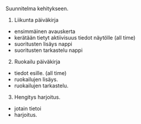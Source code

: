 Suunnitelma kehitykseen.

1. Liikunta päiväkirja
- ensimmäinen avauskerta
- kerätään tietyt aktiivisuus tiedot näytölle (all time)
- suoritusten lisäys nappi
- suoritusten tarkastelu nappi

2. Ruokailu päiväkirja
- tiedot esille. (all time)
- ruokailujen lisäys.
- ruokailujen tarkastelu.

3. Hengitys harjoitus.
- jotain tietoi
- harjoitus.
